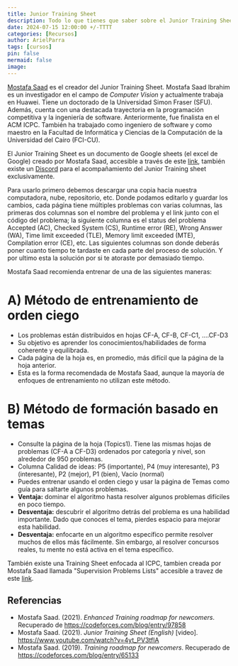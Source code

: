 ```yaml
---
title: Junior Training Sheet
description: Todo lo que tienes que saber sobre el Junior Training Sheet
date: 2024-07-15 12:00:00 +/-TTTT
categories: [Recursos]
author: ArielParra 
tags: [cursos]
pin: false
mermaid: false
image:
---
```

[Mostafa Saad](https://sites.google.com/site/mostafasibrahim/home) es el creador del Junior Training Sheet. Mostafa Saad Ibrahim es un investigador en el campo de *Computer Vision* y actualmente trabaja en Huawei. Tiene un doctorado de la Universidad Simon Fraser (SFU). Además, cuenta con una destacada trayectoria en la programación competitiva y la ingeniería de software. Anteriormente, fue finalista en el ACM ICPC. También ha trabajado como ingeniero de software y como maestro en la Facultad de Informática y Ciencias de la Computación de la Universidad del Cairo (FCI-CU).

El Junior Training Sheet es un documento de Google sheets (el excel de Google) creado por Mostafa Saad, accesible a través de este [link](https://docs.google.com/spreadsheets/d/1iJZWP2nS_OB3kCTjq8L6TrJJ4o-5lhxDOyTaocSYc-k/edit?gid=84654839#gid=84654839), también existe un [Discord](https://discord.gg/BPXwwcBVZJ) para el acompañamiento del Junior Training sheet exclusivamente.

Para usarlo primero debemos descargar una copia hacia nuestra computadora, nube, repositorio, etc. Donde podamos editarlo y guardar los cambios, cada página tiene múltiples problemas con varias columnas, las primeras dos columnas son el nombre del problema y  el link junto con el código del problema; la siguiente columna es el status del problema Accepted (AC), Checked System (CS), Runtime error (RE), Wrong Answer (WA), Time limit exceeded (TLE), Memory limit exceeded (MTE), Compilation error (CE), etc. Las siguientes columnas son donde deberás poner cuanto tiempo te tardaste en cada parte del proceso de solución. Y por ultimo esta la solución por si te atoraste por demasiado tiempo.

Mostafa Saad recomienda entrenar de una de las siguientes maneras:

# A) Método de entrenamiento de orden ciego

- Los problemas están distribuidos en hojas CF-A, CF-B, CF-C1, ....CF-D3
- Su objetivo es aprender los conocimientos/habilidades de forma coherente y equilibrada.
- Cada página de la hoja es, en promedio, más difícil que la página de la hoja anterior.
- Esta es la forma recomendada de Mostafa Saad, aunque la mayoría de enfoques de entrenamiento no utilizan este método.

# B) Método de formación basado en temas

- Consulte la página de la hoja (Topics1). Tiene las mismas hojas de problemas (CF-A a CF-D3) ordenados por categoría y nivel, son alrededor de 950 problemas.
- Columna Calidad de ideas: P5 (importante), P4 (muy interesante), P3 (interesante), P2 (mejor), P1 (bien), Vacío (normal)
- Puedes entrenar usando el orden ciego y usar la página de Temas como guía para saltarte algunos problemas.
- **Ventaja:** dominar el algoritmo hasta resolver algunos problemas difíciles en poco tiempo.
- **Desventaja:** descubrir el algoritmo detrás del problema es una habilidad importante. Dado que conoces el tema, pierdes espacio para mejorar esta habilidad.
- **Desventaja:** enfocarte en un algoritmo específico permite resolver muchos de ellos más fácilmente. Sin embargo, al resolver concursos reales, tu mente no está activa en el tema específico.

También existe una Training Sheet enfocada al ICPC, tambien creada por Mostafa Saad llamada "Supervision Problems Lists" accesible a travez de este [link](https://docs.google.com/spreadsheets/d/1-n9Fnvhsnvsqh-IerE_yyIshw5RUNer_7EjwF_GW-TA/edit?gid=0#gid=0).

## Referencias

- Mostafa Saad. (2021). *Enhanced Training roadmap for newcomers*. Recuperado de <https://codeforces.com/blog/entry/97858>
- Mostafa Saad. (2021). *Junior Training Sheet (English)* [video]. <https://www.youtube.com/watch?v=4yt_PV3tflA>
- Mostafa Saad. (2019). *Training roadmap for newcomers*. Recuperado de <https://codeforces.com/blog/entry/65133>